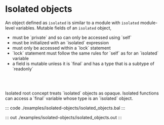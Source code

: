 # Isolated objects

An object defined as `isolated` is similar to a module with `isolated` module-level variables.
Mutable fields of an `isolated` object,
<ul>
<li>must be `private` and so can only be accessed using `self`</li>
<li>must be initialized with an `isolated` expression</li>
<li>must only be accessed within a `lock` statement</li>
<li>`lock` statement must follow the same rules for `self` as for an `isolated` variable</li>
<li>a field is mutable unless it is `final` and has a type that is a subtype of `readonly`</li>
</ul>
<br></br>
<p>Isolated root concept treats `isolated` objects as opaque. Isolated functions can access a `final`
variable whose type is an `isolated` object.</p>


::: code ./examples/isolated-objects/isolated_objects.bal :::

::: out ./examples/isolated-objects/isolated_objects.out :::